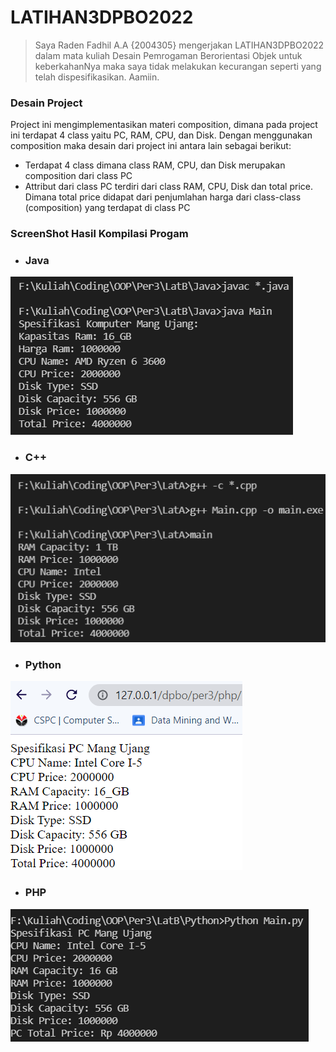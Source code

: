 # LATIHAN3DPBO2022
>Saya Raden Fadhil A.A {2004305} mengerjakan LATIHAN3DPBO2022 dalam mata kuliah Desain Pemrogaman Berorientasi Objek untuk keberkahanNya maka saya tidak melakukan kecurangan seperti yang telah dispesifikasikan. Aamiin.
### Desain Project
Project ini mengimplementasikan materi composition, dimana pada project ini terdapat 4 class yaitu PC, RAM, CPU, dan Disk. Dengan menggunakan composition maka desain dari project ini antara lain sebagai berikut:
- Terdapat 4 class dimana class RAM, CPU, dan Disk merupakan composition dari class PC
- Attribut dari class PC terdiri dari class RAM, CPU, Disk dan total price. Dimana total price didapat dari penjumlahan harga dari class-class (composition) yang terdapat di class PC
### ScreenShot Hasil Kompilasi Progam
- ### Java
![Latihan3 Java](https://github.com/Gonken-GN/LATIHAN3DPBO2022/blob/main/ScreenShoots/LatB_Java.png)
- ### C++
![Latihan3 C++](https://github.com/Gonken-GN/LATIHAN3DPBO2022/blob/main/ScreenShoots/LatA_C%2B%2B.png)
- ### Python
![Latihan3 PHP](https://github.com/Gonken-GN/LATIHAN3DPBO2022/blob/main/ScreenShoots/LatB_PHP.png)
- ### PHP
![Latihan3 C++](https://github.com/Gonken-GN/LATIHAN3DPBO2022/blob/main/ScreenShoots/LatB_Python.png)
